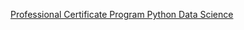 [Professional Certificate Program Python Data Science](https://credentials.edx.org/records/programs/shared/fa128ff6580c4c7c9962c17c7c67b3aa/)
